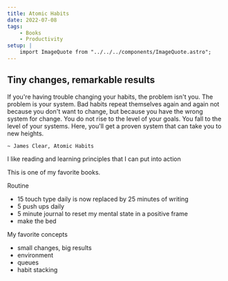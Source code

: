 ```yaml
---
title: Atomic Habits
date: 2022-07-08
tags:
    - Books
    - Productivity
setup: |
    import ImageQuote from "../../../components/ImageQuote.astro";
---
```


## Tiny changes, remarkable results 

<ImageQuote src="/articles/atomic-habits.png">
    If you're having trouble changing your habits, the problem isn't you. The problem is your system. Bad habits repeat themselves again and again not because you don't want to change, but because you have the wrong system for change. You do not rise to the level of your goals. You fall to the level of your systems. Here, you'll get a proven system that can take you to new heights.

    ~ James Clear, Atomic Habits
</ImageQuote>


I like reading and learning principles that I can put into action

This is one of my favorite books.



Routine
- 15 touch type daily is now replaced by 25 minutes of writing
- 5 push ups daily
- 5 minute journal to reset my mental state in a positive frame
- make the bed

My favorite concepts

 - small changes, big results
 - environment
 - queues
 - habit stacking